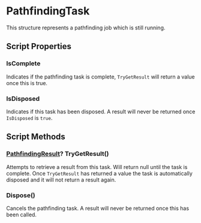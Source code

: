 # PathfindingTask

This structure represents a pathfinding job which is still running.

## Script Properties

### IsComplete

Indicates if the pathfinding task is complete, `TryGetResult` will return a value once this is true.

### IsDisposed

Indicates if this task has been disposed. A result will never be returned once `IsDisposed` is `true`.

## Script Methods

### [PathfindingResult](/Reference/Other/PathfindingResult)? TryGetResult()

Attempts to retrieve a result from this task. Will return null until the task is complete. Once `TryGetResult` has returned a value the task is automatically disposed and it will not return a result again.

### Dispose()

Cancels the pathfinding task. A result will never be returned once this has been called.